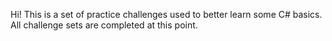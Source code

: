 Hi! This is a set of practice challenges used to better learn some C# basics. All challenge sets are completed at this point.
